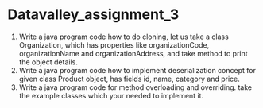 # Datavalley_assignment_3
1. Write a java program code how to do cloning, let us take a class Organization, which has properties like organizationCode, organizationName and organizationAddress, and take method to print the object details.
2. Write a java program code how to implement deserialization concept for given class Product object, has fields id, name, category and price.
3. Write a java program code for method overloading and overriding. take the example classes which your needed to implement it.

